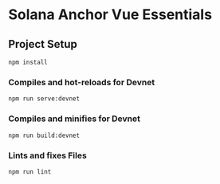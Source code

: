 # Solana Anchor Vue Essentials

## Project Setup
```
npm install
```

### Compiles and hot-reloads for Devnet
```
npm run serve:devnet
```

### Compiles and minifies for Devnet
```
npm run build:devnet
```

### Lints and fixes Files
```
npm run lint
```
